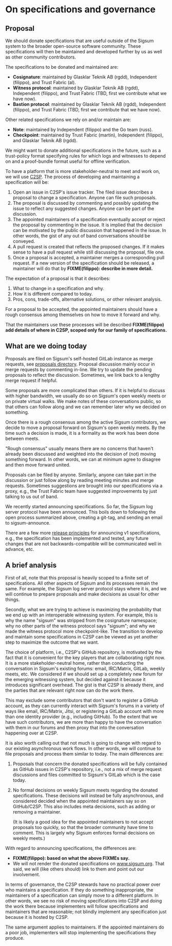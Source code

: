 # On specifications and governance

## Proposal

We should donate specifications that are useful outside of the Sigsum system to
the broader open-source software community.  These specifications will then be
maintained and developed further by us as well as other community contributors.

The specifications to be donated and maintained are:

  - **Cosignature**: maintained by Glasklar Teknik AB (rgdd), Independent
    (filippo), and Trust Fabric (al).
  - **Witness protocol**: maintained by Glasklar Teknik AB (rgdd), Independent
    (filippo), and Trust Fabric (TBD, first we contribute what we have now).
  - **Bastion protocol**: maintained by Glasklar Teknik AB (rgdd), Independent
    (filippo), and Trust Fabric (TBD, first we contribute that we have now).

Other related specifications we rely on and/or maintain are:

  - **Note**: maintained by Independent (filippo) and the Go team (russ).
  - **Checkpoint**: maintained by Trust Fabric (martin), Independent (filippo),
    and Glasklar Teknik AB (rgdd).

We might want to donate additional specifications in the future, such as a
trust-policy format specifying rules for which logs and witnesses to depend on
and a proof-bundle format useful for offline verification.

To have a platform that is more stakeholder-neutral to meet and work on, we will
use [C2SP][].  The process of developing and maintaining a specification will
be:

  1. Open an issue in C2SP's issue tracker.  The filed issue describes a
     proposal to change a specification.  Anyone can file such proposals.
  2. The proposal is discussed by commenting and possibly updating the issue to
     reflect any suggested changes.  Anyone can be part of the discussion.
  3. The appointed maintainers of a specification eventually accept or reject
     the proposal by commenting in the issue.  It is implied that the decision
     can be motivated by the public discussion that happened in the issue.  In
     other words, the gist of any out of band conversations should be conveyed.
  4. A pull request is created that reflects the proposed changes.  If it makes
     sense to have a pull request while still discussing the proposal, file one.
  5. Once a proposal is accepted, a maintainer merges a corresponding pull
     request.  If a new version of the specification should be released, a
     maintainer will do that by **FIXME(filippo): describe in more detail.**

The expectation of a proposal is that it describes:

  1. What to change in a specification and why.
  2. How it is different compared to today.
  3. Pros, cons, trade-offs, alternative solutions, or other relevant analysis.

For a proposal to be accepted, the appointed maintainers should have a rough
consensus among themselves on how to move it forward and why.

That the maintainers use these processes will be described **FIXME(filippo) add
details of where in C2SP, scoped only for our family of specifications.**

## What are we doing today

Proposals are filed on Sigsum's self-hosted GitLab instance as merge requests,
see [proposals directory][].  Proposal discussion mainly occur in merge requests
by commenting in-line.  We try to update the pending proposals to reflect the
discussion.  Sometimes, we link back to a lengthy merge request if helpful.

Some proposals are more complicated than others.  If it is helpful to discuss
with higher bandwidth, we usually do so on Sigsum's open weekly meets or on
private virtual walks.  We make notes of these conversations public, so that
others can follow along and we can remember later why we decided on something.

Once there is a rough consensus among the active Sigsum contributors, we decide
to move a proposal forward on Sigsum's open weekly meets.  By the time such a
decision is made, it is a formality as the work has been done between meets.

"Rough consensus" usually means there are no concerns that haven't already been
discussed and weighted into the decision of (not) moving something forward.  In
other words, we can at minimum agree to disagree and then move forward united.

Proposals can be filed by anyone.  Similarly, anyone can take part in the
discussion or just follow along by reading meeting minutes and merge requests.
Sometimes suggestions are brought into our specifications via a proxy, e.g., the
Trust Fabric team have suggested improvements by just talking to us out of band.

We recently started announcing specifications.  So far, the Sigsum log server
protocol have been announced.  This boils down to following the open process
summarized above, creating a git-tag, and sending an email to sigsum-announce.

There are a few more [release principles][] for announcing v1 specifications,
e.g., the specification has been implemented and tested, any future changes that
are not backwards-compatible will be communicated well in advance, etc.

## A brief analysis

First of all, note that this proposal is heavily scoped to a finite set of
specifications.  All other aspects of Sigsum and its processes remain the same.
For example, the Sigsum log server protocol stays where it is, and we will
continue to prepare proposals and make decisions as usual for other things.

Secondly, what we are trying to achieve is maximizing the probability that we
end up with an interoperable witnessing system.  For example, this is why the
name "sigsum" was stripped from the cosignature namespace; why no other parts of
the witness protocol says "sigsum"; and why we made the witness protocol more
checkpoint-like. The transition to develop and maintain some specifications in
C2SP can be viewed as yet another step to maximize the outcome that we want.

The choice of platform, i.e., C2SP's GitHub repository, is motivated by the fact
that it is convenient for the key players that are collaborating right now.
It is a more stakeholder-neutral home, rather than conducting the conversation
in Sigsum's existing forums: email, IRC/Matrix, GitLab, weekly meets, etc.  We
considered if we should set up a completely new forum for the emerging
witnessing system, but decided against it because it introduces significant
overhead.  The gist is that C2SP is already there, and the parties that are
relevant right now can do the work there.

This may exclude some contributors that don't want to register a GitHub account,
as they can currently interact with Sigsum's forums in a variety of ways like
email, IRC/Matrix, Jitsi, or registering a GitLab account with more than one
identity provider (e.g., including GitHub).  To the extent that we have such
contributors, we are more than happy to have the conversation with them in our
forums and then proxy that into the conversation happening over at C2SP.

It is also worth calling out that not much is going to change with regard to our
existing asynchronous work flows.  In other words, we will continue to file
proposals and process them similar to today.  The main differences are:

  1. Proposals that concern the donated specifications will be fully contained
     as GitHub issues in C2SP's repository, i.e., not a mix of merge request
     discussions and files committed to Sigsum's GitLab which is the case today.
  2. No formal decisions on weekly Sigsum meets regarding the donated
     specifications.  These decisions will instead be fully asynchronous, and
     considered decided when the appointed maintainers say so on GitHub/C2SP.
     This also includes meta decisions, such as adding or removing a maintainer.

     (It is likely a good idea for the appointed maintainers to not accept
     proposals too quickly, so that the broader community have time to comment.
     This is largely why Sigsum enforces formal decisions on weekly meets.)

With regard to announcing specifications, the differences are:

  - **FIXME(filippo): based on what the above FIXMEs say.**
  - We will not render the donated specifications on www.sigsum.org.  That said,
    we will (like others should) link to them and point out our involvement.

In terms of governance, the C2SP stewards have no practical power over who
maintains a specification.  If they do something inappropriate, the maintainers
of a specification can simply move to a different platform.  In other words, we
see no risk of moving specifications into C2SP and doing the work there because
implementers will follow specifications and maintainers that are reasonable; not
blindly implement any specification just because it is hosted by C2SP.

The same argument applies to maintainers.  If the appointed maintainers do a
poor job, implementers will stop implementing the specifications they produce.

[C2SP]: https://github.com/C2SP/C2SP
[proposals directory]: https://git.glasklar.is/sigsum/project/documentation/-/tree/main/proposals
[release principles]: https://git.glasklar.is/sigsum/project/documentation/#release-principles
